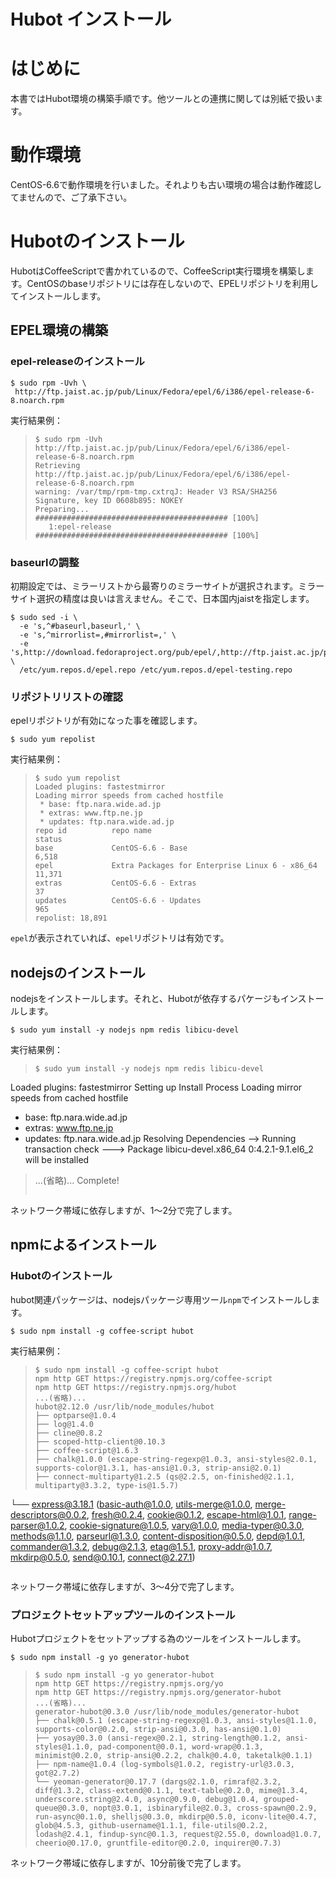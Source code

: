 # Hubot インストール

# はじめに

本書ではHubot環境の構築手順です。他ツールとの連携に関しては別紙で扱います。

# 動作環境

CentOS-6.6で動作環境を行いました。それよりも古い環境の場合は動作確認してませんので、ご了承下さい。

# Hubotのインストール

HubotはCoffeeScriptで書かれているので、CoffeeScript実行環境を構築します。CentOSのbaseリポジトリには存在しないので、EPELリポジトリを利用してインストールします。

## EPEL環境の構築

### epel-releaseのインストール

```
$ sudo rpm -Uvh \
 http://ftp.jaist.ac.jp/pub/Linux/Fedora/epel/6/i386/epel-release-6-8.noarch.rpm
```

実行結果例：

> ```
> $ sudo rpm -Uvh  http://ftp.jaist.ac.jp/pub/Linux/Fedora/epel/6/i386/epel-release-6-8.noarch.rpm
> Retrieving http://ftp.jaist.ac.jp/pub/Linux/Fedora/epel/6/i386/epel-release-6-8.noarch.rpm
> warning: /var/tmp/rpm-tmp.cxtrqJ: Header V3 RSA/SHA256 Signature, key ID 0608b895: NOKEY
> Preparing...                ########################################### [100%]
>    1:epel-release           ########################################### [100%]
> ```

### baseurlの調整

初期設定では、ミラーリストから最寄りのミラーサイトが選択されます。ミラーサイト選択の精度は良いは言えません。そこで、日本国内jaistを指定します。

```
$ sudo sed -i \
  -e 's,^#baseurl,baseurl,' \
  -e 's,^mirrorlist=,#mirrorlist=,' \
  -e 's,http://download.fedoraproject.org/pub/epel/,http://ftp.jaist.ac.jp/pub/Linux/Fedora/epel/,' \
  /etc/yum.repos.d/epel.repo /etc/yum.repos.d/epel-testing.repo
```

### リポジトリリストの確認

epelリポジトリが有効になった事を確認します。

```
$ sudo yum repolist
```

実行結果例：

> ```
> $ sudo yum repolist
> Loaded plugins: fastestmirror
> Loading mirror speeds from cached hostfile
>  * base: ftp.nara.wide.ad.jp
>  * extras: www.ftp.ne.jp
>  * updates: ftp.nara.wide.ad.jp
> repo id          repo name                                                status
> base             CentOS-6.6 - Base                                         6,518
> epel             Extra Packages for Enterprise Linux 6 - x86_64           11,371
> extras           CentOS-6.6 - Extras                                          37
> updates          CentOS-6.6 - Updates                                        965
> repolist: 18,891
> ```

`epel`が表示されていれば、`epel`リポジトリは有効です。

## nodejsのインストール

nodejsをインストールします。それと、Hubotが依存するパケージもインストールします。

```
$ sudo yum install -y nodejs npm redis libicu-devel
```

実行結果例：

> ```
> $ sudo yum install -y nodejs npm redis libicu-devel
Loaded plugins: fastestmirror
Setting up Install Process
Loading mirror speeds from cached hostfile
 * base: ftp.nara.wide.ad.jp
 * extras: www.ftp.ne.jp
 * updates: ftp.nara.wide.ad.jp
Resolving Dependencies
--> Running transaction check
---> Package libicu-devel.x86_64 0:4.2.1-9.1.el6_2 will be installed
> ...(省略)...
> Complete!
> ```

ネットワーク帯域に依存しますが、1～2分で完了します。

## npmによるインストール

### Hubotのインストール

hubot関連パッケージは、nodejsパッケージ専用ツール`npm`でインストールします。

```
$ sudo npm install -g coffee-script hubot
```

実行結果例：

> ```
> $ sudo npm install -g coffee-script hubot
> npm http GET https://registry.npmjs.org/coffee-script
> npm http GET https://registry.npmjs.org/hubot
> ...(省略)...
> hubot@2.12.0 /usr/lib/node_modules/hubot
> ├── optparse@1.0.4
> ├── log@1.4.0
> ├── cline@0.8.2
> ├── scoped-http-client@0.10.3
> ├── coffee-script@1.6.3
> ├── chalk@1.0.0 (escape-string-regexp@1.0.3, ansi-styles@2.0.1, supports-color@1.3.1, has-ansi@1.0.3, strip-ansi@2.0.1)
> ├── connect-multiparty@1.2.5 (qs@2.2.5, on-finished@2.1.1, multiparty@3.3.2, type-is@1.5.7)
└── express@3.18.1 (basic-auth@1.0.0, utils-merge@1.0.0, merge-descriptors@0.0.2, fresh@0.2.4, cookie@0.1.2, escape-html@1.0.1, range-parser@1.0.2, cookie-signature@1.0.5, vary@1.0.0, media-typer@0.3.0, methods@1.1.0, parseurl@1.3.0, content-disposition@0.5.0, depd@1.0.1, commander@1.3.2, debug@2.1.3, etag@1.5.1, proxy-addr@1.0.7, mkdirp@0.5.0, send@0.10.1, connect@2.27.1)
> ```

ネットワーク帯域に依存しますが、3～4分で完了します。

### プロジェクトセットアップツールのインストール

Hubotプロジェクトをセットアップする為のツールをインストールします。

```
$ sudo npm install -g yo generator-hubot
```

> ```
> $ sudo npm install -g yo generator-hubot
> npm http GET https://registry.npmjs.org/yo
> npm http GET https://registry.npmjs.org/generator-hubot
> ...(省略)...
> generator-hubot@0.3.0 /usr/lib/node_modules/generator-hubot
> ├── chalk@0.5.1 (escape-string-regexp@1.0.3, ansi-styles@1.1.0, supports-color@0.2.0, strip-ansi@0.3.0, has-ansi@0.1.0)
> ├── yosay@0.3.0 (ansi-regex@0.2.1, string-length@0.1.2, ansi-styles@1.1.0, pad-component@0.0.1, word-wrap@0.1.3, minimist@0.2.0, strip-ansi@0.2.2, chalk@0.4.0, taketalk@0.1.1)
> ├── npm-name@1.0.4 (log-symbols@1.0.2, registry-url@3.0.3, got@2.7.2)
> └── yeoman-generator@0.17.7 (dargs@2.1.0, rimraf@2.3.2, diff@1.3.2, class-extend@0.1.1, text-table@0.2.0, mime@1.3.4, underscore.string@2.4.0, async@0.9.0, debug@1.0.4, grouped-queue@0.3.0, nopt@3.0.1, isbinaryfile@2.0.3, cross-spawn@0.2.9, run-async@0.1.0, shelljs@0.3.0, mkdirp@0.5.0, iconv-lite@0.4.7, glob@4.5.3, github-username@1.1.1, file-utils@0.2.2, lodash@2.4.1, findup-sync@0.1.3, request@2.55.0, download@1.0.7, cheerio@0.17.0, gruntfile-editor@0.2.0, inquirer@0.7.3)
> ```

ネットワーク帯域に依存しますが、10分前後で完了します。
